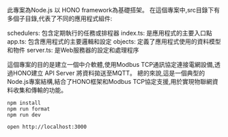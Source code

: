 此專案為Node.js 以 HONO framework為基礎搭架。
在這個專案中,src目錄下有多個子目錄,代表了不同的應用程式組件:

schedulers: 包含定期執行的任務或排程器
index.ts: 是應用程式的主要入口點
app.ts: 包含應用程式的主要邏輯和設定
objects: 定義了應用程式使用的資料模型和物件
server.ts: 是Web服務器的設定和處理程序

這個專案的目的是建立一個中介軟體,使用Modbus TCP通訊協定連接電網設備,透過HONO建立 API Server 將資料拋送至MQTT。
總的來說,這是一個典型的Node.js專案結構,結合了HONO框架和Modbus TCP協定支援,用於實現物聯網資料收集和傳輸的功能。


```
npm install
npm run format
npm run dev
```

```
open http://localhost:3000
```
